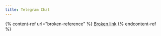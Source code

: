 ```yaml
---
title: Telegram Chat
---
```


{% content-ref url="broken-reference" %}
[Broken link](broken-reference)
{% endcontent-ref %}
